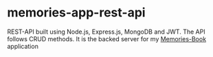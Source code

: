 # memories-app-rest-api

REST-API built using Node.js, Express.js, MongoDB and JWT. The API follows CRUD methods. It is the backed server for my <a href="https://github.com/phanison898/memories-book">Memories-Book</a> application
